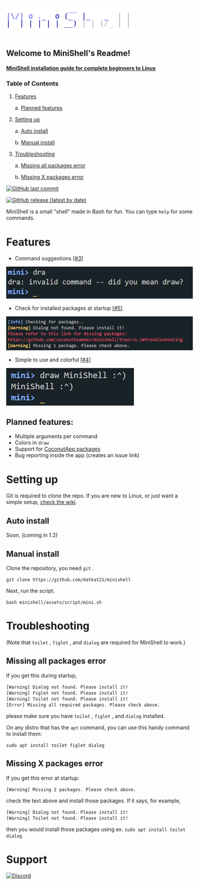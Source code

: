 # ![MiniShell](https://raw.githubusercontent.com/coconutteamdev/minishell/b5d8231b100e836203c59087ce0ce9ef06ed6c86/logo.svg)

## Welcome to MiniShell's Readme!
#### [MiniShell installation guide for complete beginners to Linux](https://github.com/coconutteamdev/minishell/wiki/Get-Started-with-MiniShell)


### Table of Contents 

1. [Features](https://github.com/coconutteamdev/minishell#features)

    a. [Planned features](https://github.com/coconutteamdev/minishell#planned-features)

1. [Setting up](https://github.com/coconutteamdev/minishell#setting-up)

    a. [Auto install](https://github.com/coconutteamdev/minishell#auto-install)

    b. [Manual install](https://github.com/coconutteamdev/minishell#manual-install)

2. [Troubleshooting](https://github.com/coconutteamdev/minishell#troubleshooting)

    a. [Missing all packages error](https://github.com/coconutteamdev/minishell#missing-all-packages-error)

    b. [Missing X packages error](https://github.com/coconutteamdev/minishell#missing-x-packages-error)


[![GitHub last commit](https://img.shields.io/github/last-commit/datkat21/minishell?style=flat-square)](https://github.com/coconutteamdev/minishell/commits/main)

[![GitHub release (latest by date)](https://img.shields.io/github/v/release/datkat21/minishell?style=flat-square)](https://github.com/coconutteamdev/minishell/releases)

MiniShell is a small "shell" made in Bash for fun.
You can type `help` for some commands.


# Features
- Command suggestions [[#3]](https://github.com/coconutteamdev/minishell/issues/3)

![img](https://raw.githubusercontent.com/coconutteamdev/minishell/main/assets/img/command_suggestions.png)

- Check for installed packages at startup [[#5]](https://github.com/coconutteamdev/minishell/issues/5)

![img](https://raw.githubusercontent.com/coconutteamdev/minishell/main/assets/img/missing1.png)

- Simple to use and colorful [[#4]](https://github.com/coconutteamdev/minishell/issues/4)

![img](https://raw.githubusercontent.com/coconutteamdev/minishell/main/assets/img/drawexample2.png)

## Planned features:
- Multiple arguments per command
- Colors in `draw`
- Support for [CoconutApp packages](https://github.com/coconutteamdev/coconutapp)
- Bug reporting inside the app (creates an issue link)
# Setting up
Git is required to clone the repo.
If you are new to Linux, or just want a simple setup, [check the wiki](https://github.com/coconutteamdev/minishell/wiki/Get-Started-with-MiniShell).
## Auto install
Soon. (coming in 1.2)
<!-- Clone the repo with Git:
```bash
git clone https://github.com/coconutteamdev/minishell && bash minishell/install.sh
```
This command above clones the repo and runs the installer if you have Bash installed. -->
## Manual install
Clone the repository, you need `git` .

```
git clone https://github.com/datkat21/minishell
```

Next, run the script.

```
bash minishell/assets/script/mini.sh
```

# Troubleshooting

(Note that `toilet` , `figlet` , and `dialog` are required for MiniShell to work.)

## Missing all packages error

If you get this during startup, 

```
[Warning] Dialog not found. Please install it!
[Warning] Figlet not found. Please install it!
[Warning] Toilet not found. Please install it!
[Error] Missing all required packages. Please check above.
``` 

please make sure you have `toilet` , `figlet` , and `dialog` installed.

On any distro that has the `apt` command, you can use this handy command to install them:

```
sudo apt install toilet figlet dialog
``` 

## Missing X packages error

If you get this error at startup:

```
[Warning] Missing 2 packages. Please check above.
``` 

check the text above and install those packages. If it says, for example, 

```
[Warning] Dialog not found. Please install it!
[Warning] Toilet not found. Please install it!
```

then you would install those packages using ex. `sudo apt install toilet dialog`

# Support

[![Discord](https://img.shields.io/discord/507735969731182592?style=flat-square)](https://discord.gg/KgQGXEGHDE)
